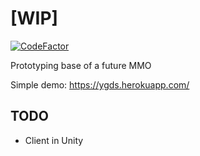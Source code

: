 
# [WIP]

[![CodeFactor](https://www.codefactor.io/repository/github/gmfc/yggdrasill/badge)](https://www.codefactor.io/repository/github/gmfc/yggdrasill)

Prototyping base of a future MMO

Simple demo: https://ygds.herokuapp.com/

## TODO

* Client in Unity